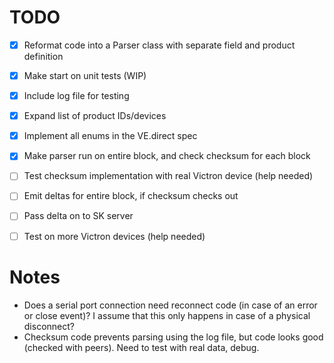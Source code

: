 # TODO

- [x] Reformat code into a Parser class with separate field and product definition
- [x] Make start on unit tests (WIP)
- [x] Include log file for testing
- [x] Expand list of product IDs/devices
- [x] Implement all enums in the VE.direct spec
- [x] Make parser run on entire block, and check checksum for each block
- [ ] Test checksum implementation with real Victron device (help needed)
- [ ] Emit deltas for entire block, if checksum checks out
- [ ] Pass delta on to SK server
- [ ] Test on more Victron devices (help needed)


# Notes

- Does a serial port connection need reconnect code (in case of an error or close event)? I assume that this only happens in case of a physical disconnect?
- Checksum code prevents parsing using the log file, but code looks good (checked with peers). Need to test with real data, debug. 

